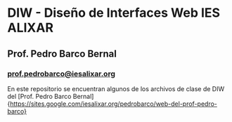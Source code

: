 # DIW - Diseño de Interfaces Web IES ALIXAR
## Prof. Pedro Barco Bernal
### prof.pedrobarco@iesalixar.org

En este repositorio se encuentran algunos de los archivos de clase de DIW del [Prof. Pedro Barco Bernal]{https://sites.google.com/iesalixar.org/pedrobarco/web-del-prof-pedro-barco}
